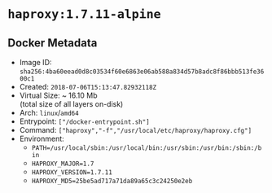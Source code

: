 # `haproxy:1.7.11-alpine`

## Docker Metadata

- Image ID: `sha256:4ba60eead0d8c03534f60e6863e06ab588a834d57b8adc8f86bbb513fe3600c1`
- Created: `2018-07-06T15:13:47.82932118Z`
- Virtual Size: ~ 16.10 Mb  
  (total size of all layers on-disk)
- Arch: `linux`/`amd64`
- Entrypoint: `["/docker-entrypoint.sh"]`
- Command: `["haproxy","-f","/usr/local/etc/haproxy/haproxy.cfg"]`
- Environment:
  - `PATH=/usr/local/sbin:/usr/local/bin:/usr/sbin:/usr/bin:/sbin:/bin`
  - `HAPROXY_MAJOR=1.7`
  - `HAPROXY_VERSION=1.7.11`
  - `HAPROXY_MD5=25be5ad717a71da89a65c3c24250e2eb`
